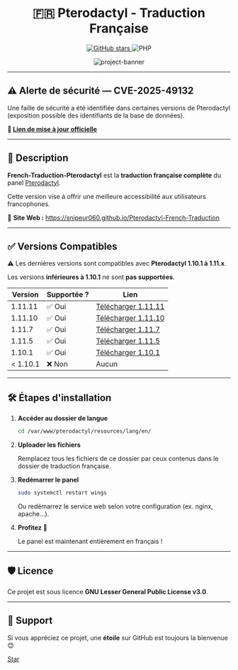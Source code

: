 <h1 align="center" id="title">🇫🇷 Pterodactyl - Traduction Française</h1>

<p align="center">
  <a href="https://github.com/Snipeur060/Pterodactyl-French-Traduction">
    <img src="https://img.shields.io/github/stars/Snipeur060/Pterodactyl-French-Traduction?style=for-the-badge" alt="GitHub stars">
  </a>
  <img src="https://img.shields.io/badge/PHP-white?style=for-the-badge&logo=php&logoColor=blue" alt="PHP">
</p>

<p align="center">
  <img src="https://socialify.git.ci/Snipeur060/French-Traduction-Pterodactyl/image?description=1&descriptionEditable=Ajout%20de%20la%20traduction%20fran%C3%A7aise%20au%20Panel%20Pterodactyl%20(Fini%20%C3%A0%20100%25)&font=Source%20Code%20Pro&forks=1&language=1&name=1&owner=1&pattern=Circuit%20Board&stargazers=1&theme=Dark" alt="project-banner">
</p>

<hr>

<h2>⚠️ Alerte de sécurité — CVE-2025-49132</h2>

<p>Une faille de sécurité a été identifiée dans certaines versions de Pterodactyl (exposition possible des identifiants de la base de données).</p>

<p><strong>🔗 <a href="https://pterodactyl.io/panel/1.0/updating.html">Lien de mise à jour officielle</a></strong></p>

<hr>

<h2>📖 Description</h2>

<p><strong>French-Traduction-Pterodactyl</strong> est la <strong>traduction française complète</strong> du panel <a href="https://pterodactyl.io/">Pterodactyl</a>.</p>
<p>Cette version vise à offrir une meilleure accessibilité aux utilisateurs francophones.</p>

<p>🔗 <strong>Site Web :</strong> <a href="https://snipeur060.github.io/Pterodactyl-French-Traduction">https://snipeur060.github.io/Pterodactyl-French-Traduction</a></p>

<hr>

<h2>✅ Versions Compatibles</h2>

<p>⚠️ Les dernières versions sont compatibles avec <strong>Pterodactyl 1.10.1 à 1.11.x</strong>.</p>
<p>Les versions <strong>inférieures à 1.10.1</strong> ne sont <strong>pas supportées</strong>.</p>

<table>
  <thead>
    <tr>
      <th>Version</th>
      <th>Supportée ?</th>
      <th>Lien</th>
    </tr>
  </thead>
  <tbody>
    <tr>
      <td>1.11.11</td>
      <td>✅ Oui</td>
      <td><a href="https://github.com/Snipeur060/Pterodactyl-French-Traduction/releases/tag/1.11.10">Télécharger 1.11.11</a></td>
    </tr>
    <tr>
      <td>1.11.10</td>
      <td>✅ Oui</td>
      <td><a href="https://github.com/Snipeur060/Pterodactyl-French-Traduction/releases/tag/1.11.10">Télécharger 1.11.10</a></td>
    </tr>
    <tr>
      <td>1.11.7</td>
      <td>✅ Oui</td>
      <td><a href="https://github.com/Snipeur060/Pterodactyl-French-Traduction/releases/tag/1.11.x">Télécharger 1.11.7</a></td>
    </tr>
    <tr>
      <td>1.11.5</td>
      <td>✅ Oui</td>
      <td><a href="https://github.com/Snipeur060/Pterodactyl-French-Traduction/releases/tag/1.11.x">Télécharger 1.11.5</a></td>
    </tr>
    <tr>
      <td>1.10.1</td>
      <td>✅ Oui</td>
      <td><a href="https://github.com/Snipeur060/Pterodactyl-French-Traduction/releases/tag/1.10.1">Télécharger 1.10.1</a></td>
    </tr>
    <tr>
      <td>&lt; 1.10.1</td>
      <td>❌ Non</td>
      <td>Aucun</td>
    </tr>
  </tbody>
</table>

<hr>

## 🛠️ Étapes d'installation

1. **Accéder au dossier de langue**

   ```bash
   cd /var/www/pterodactyl/resources/lang/en/
   ```

2. **Uploader les fichiers**

   Remplacez tous les fichiers de ce dossier par ceux contenus dans le dossier de traduction française.

3. **Redémarrer le panel**

   ```bash
   sudo systemctl restart wings
   ```

   Ou redémarrez le service web selon votre configuration (ex. nginx, apache...).

4. **Profitez 🎉**

   Le panel est maintenant entièrement en français !

<hr>

<h2>🛡️ Licence</h2>

<p>Ce projet est sous licence <strong>GNU Lesser General Public License v3.0</strong>.</p>

<hr>

<h2>💖 Support</h2>

<p>Si vous appréciez ce projet, une <strong>étoile</strong> sur GitHub est toujours la bienvenue 😊</p>

<a class="github-button" href="https://github.com/Snipeur060/Pterodactyl-French-Traduction" data-icon="octicon-star" data-size="large" data-show-count="true" aria-label="Star Snipeur060/Pterodactyl-French-Traduction on GitHub">Star</a>
